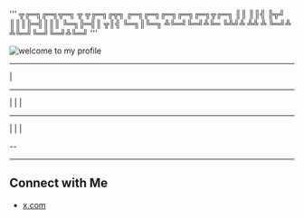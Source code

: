 '''
╦╔═╗╔═╗╦═╗  ╦ ╦╔═╗╔╦╗  ╔═╗╔═╗╔═╗╔═╗╔═╗╦╔═╗
║║ ║║╣ ╠╦╝  ║║║╠═╣║║║  ╚═╗╠═╣║ ╦║╣ ╚═╗║╚═╗
╩╚═╝╚═╝╩╚═  ╚╩╝╩ ╩╩ ╩  ╚═╝╩ ╩╚═╝╚═╝╚═╝╩╚═╝
'''

![welcome to my profile](zufichris.gif)


---

|


----


|
|
|

---

|
|
|

--

















---


## Connect with Me
- [x.com](https://x.com)
